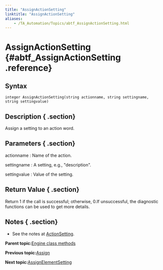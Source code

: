 ```yaml
--- 
title: "AssignActionSetting"
linktitle: "AssignActionSetting"
aliases: 
    - /TA_Automation/Topics/abtf_AssignActionSetting.html
---
```

# AssignActionSetting {#abtf_AssignActionSetting .reference}

## Syntax

`integer AssignActionSetting(string actionname, string settingname, string settingvalue)`

## Description { .section}

Assign a setting to an action word.

## Parameters { .section}

actionname
:   Name of the action.

settingname
:   A setting, e.g., "description".

settingvalue
:   Value of the setting.

## Return Value { .section}

Return 1 if the call is successful; otherwise, 0.If unsuccessful, the diagnostic functions can be used to get more details.

## Notes { .section}

-   See the notes at [ActionSetting](abtf_ActionSetting.html).

**Parent topic:**[Engine class methods](../../TA_Automation/Topics/abtf_Engine_classes.html)

**Previous topic:**[Assign](../../TA_Automation/Topics/abtf_Assign.html)

**Next topic:**[AssignElementSetting](../../TA_Automation/Topics/abtf_AssignElementSetting.html)

